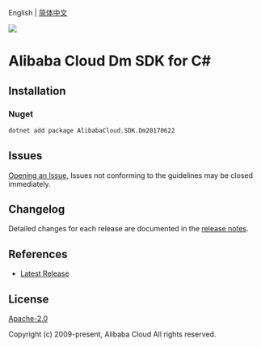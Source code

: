 English | [简体中文](README-CN.md)

![](https://aliyunsdk-pages.alicdn.com/icons/AlibabaCloud.svg)

# Alibaba Cloud Dm SDK for C#

## Installation

### Nuget

```bash
dotnet add package AlibabaCloud.SDK.Dm20170622
```

## Issues

[Opening an Issue](https://github.com/aliyun/alibabacloud-csharp-sdk/issues/new), Issues not conforming to the guidelines may be closed immediately.

## Changelog

Detailed changes for each release are documented in the [release notes](./ChangeLog.md).

## References

* [Latest Release](https://github.com/aliyun/alibabacloud-csharp-sdk/)

## License

[Apache-2.0](http://www.apache.org/licenses/LICENSE-2.0)

Copyright (c) 2009-present, Alibaba Cloud All rights reserved.
